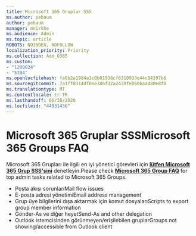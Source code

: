 ```yaml
---
title: Microsoft 365 Gruplar SSS
ms.author: pebaum
author: pebaum
manager: mnirkhe
ms.audience: Admin
ms.topic: article
ROBOTS: NOINDEX, NOFOLLOW
localization_priority: Priority
ms.collection: Adm_O365
ms.custom:
- "1200024"
- "5704"
ms.openlocfilehash: fa6b2a1984a1c0b01938cf6310933e44c04397b6
ms.sourcegitcommit: 7a1ff0314df06e386f32a2439fe060baa480e8f8
ms.translationtype: MT
ms.contentlocale: tr-TR
ms.lasthandoff: 06/30/2020
ms.locfileid: "44931436"
---
```

# <a name="microsoft-365-groups-faq"></a><span data-ttu-id="d16f0-102">Microsoft 365 Gruplar SSS</span><span class="sxs-lookup"><span data-stu-id="d16f0-102">Microsoft 365 Groups FAQ</span></span>

<span data-ttu-id="d16f0-103">Microsoft 365 Grupları ile ilgili en iyi yönetici görevleri için **[lütfen Microsoft 365 Grup SSS'sini](https://aka.ms/M365GroupsFAQ)** denetleyin.</span><span class="sxs-lookup"><span data-stu-id="d16f0-103">Please check **[Microsoft 365 Group FAQ](https://aka.ms/M365GroupsFAQ)** for top admin tasks related to Microsoft 365 Groups.</span></span>

- <span data-ttu-id="d16f0-104">Posta akışı sorunları</span><span class="sxs-lookup"><span data-stu-id="d16f0-104">Mail flow issues</span></span>
- <span data-ttu-id="d16f0-105">E-posta adresi yönetimi</span><span class="sxs-lookup"><span data-stu-id="d16f0-105">Email address management</span></span>
- <span data-ttu-id="d16f0-106">Grup üye bilgilerini dışa aktarmak için komut dosyaları</span><span class="sxs-lookup"><span data-stu-id="d16f0-106">Scripts to export group member information</span></span>
- <span data-ttu-id="d16f0-107">Gönder-As ve diğer heyet</span><span class="sxs-lookup"><span data-stu-id="d16f0-107">Send-As and other delegation</span></span>
- <span data-ttu-id="d16f0-108">Outlook istemcisinden görünmeyen/erişilebilen gruplar</span><span class="sxs-lookup"><span data-stu-id="d16f0-108">Groups not showing/accessible from Outlook client</span></span>